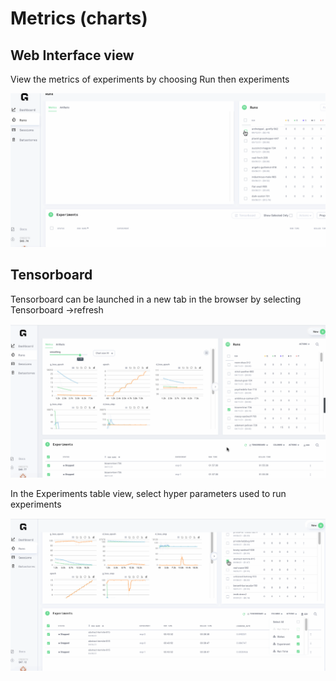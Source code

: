 # Metrics \(charts\)

## Web Interface view

View the metrics of experiments by choosing Run then experiments

![](../../.gitbook/assets/metrics2%20%281%29%20%281%29%20%283%29%20%283%29%20%283%29%20%283%29%20%283%29%20%283%29%20%283%29%20%282%29%20%281%29%20%281%29%20%281%29.gif)

## Tensorboard

Tensorboard can be launched in a new tab in the browser by selecting Tensorboard -&gt;refresh

![](../../.gitbook/assets/tensorboard.gif)

In the Experiments table view, select hyper parameters used to run experiments

![](../../.gitbook/assets/hyper%20%281%29.gif)


